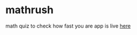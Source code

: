 # mathrush
math quiz to check how fast you are
app is live  <a href ="https://mathrush.herokuapp.com/"  target="_blank">here</a>
